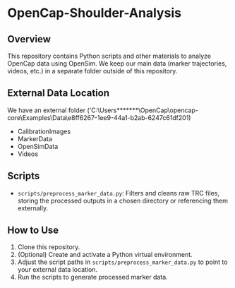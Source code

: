 # OpenCap-Shoulder-Analysis

## Overview
This repository contains Python scripts and other materials to analyze OpenCap data 
using OpenSim. We keep our main data (marker trajectories, videos, etc.) in a separate 
folder outside of this repository.

## External Data Location
We have an external folder ('C:\Users\*******\OpenCap\opencap-core\Examples\Data\e8ff6267-1ee9-44a1-b2ab-6247c61df201)
- CalibrationImages
- MarkerData
- OpenSimData
- Videos

## Scripts
- `scripts/preprocess_marker_data.py`: Filters and cleans raw TRC files, storing the 
  processed outputs in a chosen directory or referencing them externally.

## How to Use
1. Clone this repository.
2. (Optional) Create and activate a Python virtual environment.
3. Adjust the script paths in `scripts/preprocess_marker_data.py` to point to your 
   external data location.
4. Run the scripts to generate processed marker data.

